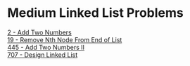 # Medium Linked List Problems
[2 - Add Two Numbers](2)  
[19 - Remove Nth Node From End of List](19)  
[445 - Add Two Numbers II](445)  
[707 - Design Linked List](707)  